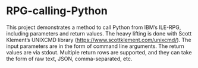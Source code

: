 # RPG-calling-Python

This project demonstrates a method to call Python from IBM’s ILE-RPG, including parameters and return values.  The heavy lifting is done with Scott Klement’s UNIXCMD library (https://www.scottklement.com/unixcmd/).  The input parameters are in the form of command line arguments.  The return values are via stdout.  Multiple return rows are supported, and they can take the form of raw text, JSON, comma-separated, etc.
